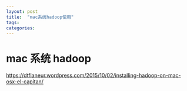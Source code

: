 ```yaml
---
layout: post
title:  "mac系统hadoop使用"
tags:
categories:
---
```


# mac 系统 hadoop 

https://dtflaneur.wordpress.com/2015/10/02/installing-hadoop-on-mac-osx-el-capitan/

